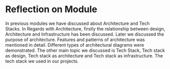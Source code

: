 # Reflection on Module

In previous modules we have discussed about Architecture and Tech Stacks. In Regards with Architecture, firstly the relationship between design, Architecture and Infrastructure has been discussed. Later we discussed the purpose of architecture. Features and patterns of architecture was mentioned in detail. Different types of architectural diagrams were demonstrated. The other main topic we discussed is Tech Stack, Tech stack as design, Tech stack as architecture and Tech stack as infrastructure. The tech stack we used  in our projects.